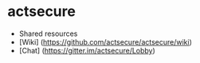 # actsecure

* Shared resources
* [Wiki] (https://github.com/actsecure/actsecure/wiki)
* [Chat] (https://gitter.im/actsecure/Lobby)

